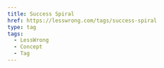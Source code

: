 ```yaml
---
title: Success Spiral
href: https://lesswrong.com/tags/success-spiral
type: tag
tags:
  - LessWrong
  - Concept
  - Tag
---
```


